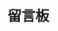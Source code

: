 # 留言板

<script src="https://utteranc.es/client.js"
        repo="Xuededmiaoi/xuededmiaoi.github.io"
        issue-term="留言板 Message-Board"
        label="Utterances"
        theme="github-light"
        crossorigin="anonymous"
        async>
</script>